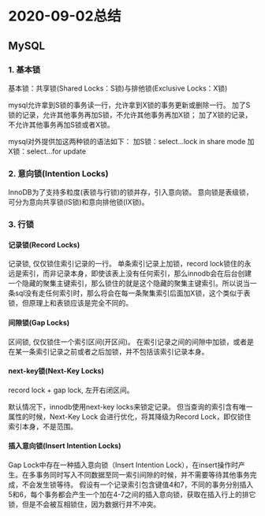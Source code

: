 # 2020-09-02总结

## MySQL

### 1. 基本锁

基本锁：共享锁(Shared Locks：S锁)与排他锁(Exclusive Locks：X锁)

mysql允许拿到S锁的事务读一行，允许拿到X锁的事务更新或删除一行。 加了S锁的记录，允许其他事务再加S锁，不允许其他事务再加X锁； 加了X锁的记录，不允许其他事务再加S锁或者X锁。

mysql对外提供加这两种锁的语法如下： 加S锁：select…lock in share mode 加X锁：select…for update

### 2. 意向锁(Intention Locks)

InnoDB为了支持多粒度(表锁与行锁)的锁并存，引入意向锁。 意向锁是表级锁，可分为意向共享锁(IS锁)和意向排他锁(IX锁)。

### 3. 行锁

#### 记录锁(Record Locks)

记录锁, 仅仅锁住索引记录的一行。 单条索引记录上加锁，record lock锁住的永远是索引，而非记录本身，即使该表上没有任何索引，那么innodb会在后台创建一个隐藏的聚集主键索引，那么锁住的就是这个隐藏的聚集主键索引。所以说当一条sql没有走任何索引时，那么将会在每一条聚集索引后面加X锁，这个类似于表锁，但原理上和表锁应该是完全不同的。

#### 间隙锁(Gap Locks)

区间锁, 仅仅锁住一个索引区间(开区间)。 在索引记录之间的间隙中加锁，或者是在某一条索引记录之前或者之后加锁，并不包括该索引记录本身。

#### next-key锁(Next-Key Locks)

record lock + gap lock, 左开右闭区间。

默认情况下，innodb使用next-key locks来锁定记录。 但当查询的索引含有唯一属性的时候，Next-Key Lock 会进行优化，将其降级为Record Lock，即仅锁住索引本身，不是范围。

#### 插入意向锁(Insert Intention Locks)

Gap Lock中存在一种插入意向锁（Insert Intention Lock），在insert操作时产生。在多事务同时写入不同数据至同一索引间隙的时候，并不需要等待其他事务完成，不会发生锁等待。 假设有一个记录索引包含键值4和7，不同的事务分别插入5和6，每个事务都会产生一个加在4-7之间的插入意向锁，获取在插入行上的排它锁，但是不会被互相锁住，因为数据行并不冲突。
